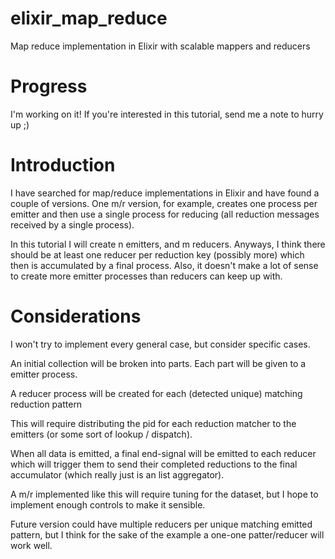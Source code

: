 # elixir_map_reduce
Map reduce implementation in Elixir with scalable mappers and reducers

# Progress

I'm working on it! If you're interested in this tutorial, send me a note to hurry up ;)

# Introduction

I have searched for map/reduce implementations in Elixir and have found a couple of versions. One m/r version, for example, creates one process per emitter and then use a single process for reducing (all reduction messages received by a single process).

In this tutorial I will create n emitters, and m reducers. Anyways, I think there should be at least one reducer per reduction key (possibly more) which then is accumulated by a final process. Also, it doesn't make a lot of sense to create more emitter processes than reducers can keep up with. 

# Considerations

I won't try to implement every general case, but consider specific cases.

An initial collection will be broken into parts. Each part will be given to a emitter process.

A reducer process will be created for each (detected unique) matching reduction pattern

This will require distributing the pid for each reduction matcher to the emitters (or some sort of lookup / dispatch).

When all data is emitted, a final end-signal will be emitted to each reducer which will trigger them to send their completed reductions to the final accumulator (which really just is an list aggregator).

A m/r implemented like this will require tuning for the dataset, but I hope to implement enough controls to make it sensible.

Future version could have multiple reducers per unique matching emitted pattern, but I think for the sake of the example a one-one patter/reducer will work well.

